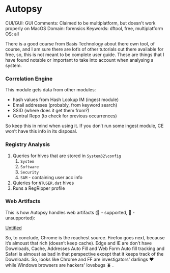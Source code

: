 # Autopsy

CUI/GUI: GUI
Comments: Claimed to be multiplatform, but doesn't work properly on MacOS
Domain: forensics
Keywords: dftool, free, multiplatform
OS: all

There is a good course from Basis Technology about there own tool, of course, and I am sure there are lot’s of other tutorials out there available for free, so, this is not meant to be complete user guide. These are things that I have found notable or important to take into account when analysing a system.

### Correlation Engine

This module gets data from other modules:

- hash values from Hash Lookup IM (ingest module)
- Email addresses (probably, from keyword search)
- SSID (where does it get them from?)
- Central Repo (to check for previous occurrences)

So keep this in mind when using it. If you don’t run some ingest module, CE won’t have this info in its disposal.

### Registry Analysis

1. Queries for hives that are stored in `System32\config`
    1. `System`
    2. `Software`
    3. `Security`
    4. `SAM` - containing user acc info
2. Quieries for `NTUSER.dat` hives
3. Runs a RegRipper profile

### Web Artifacts

This is how Autopsy handles web artifacts (🌵 - supported, 🍎 - unsupported):

[Untitled](Autopsy%2043c026b65c8e4a569d757d82e70f6437/Untitled%20Database%20a81b088408904b9bb445804a29d5a4e7.csv)

So, to conclude, Chrome is the reachest source. Firefox goes next, because it’s almoust that rich (doesn’t keep cache). Edge and IE are don’t have Downloads, Cache, Addresses Auto Fill and Web Form Auto fill tracking and Safari is almoust as bad in that perspective except that it keeps track of the Downloads. So, looks like Chrome and FF are investigators' darlings ❤️ while Windows browsers are hackers' lovebugs 🪲 .